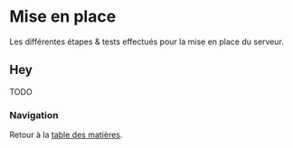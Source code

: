 # Mise en place

Les différentes étapes & tests effectués pour la mise en place du serveur.


## Hey

TODO


### Navigation

Retour à la [table des matières](https://github.com/youpiwaza/notes-serveur).